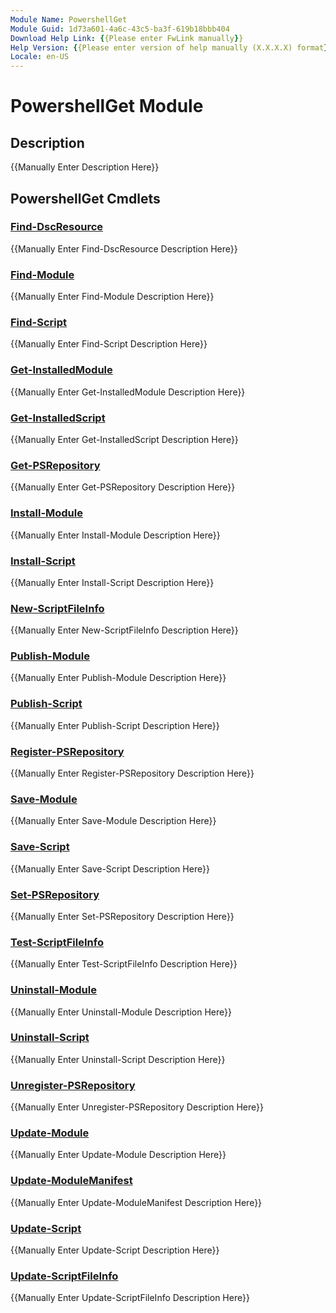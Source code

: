```yaml
---
Module Name: PowershellGet
Module Guid: 1d73a601-4a6c-43c5-ba3f-619b18bbb404
Download Help Link: {{Please enter FwLink manually}}
Help Version: {{Please enter version of help manually (X.X.X.X) format}}
Locale: en-US
---
```


# PowershellGet Module
## Description
{{Manually Enter Description Here}}

## PowershellGet Cmdlets
### [Find-DscResource](Find-DscResource.md)
{{Manually Enter Find-DscResource Description Here}}

### [Find-Module](Find-Module.md)
{{Manually Enter Find-Module Description Here}}

### [Find-Script](Find-Script.md)
{{Manually Enter Find-Script Description Here}}

### [Get-InstalledModule](Get-InstalledModule.md)
{{Manually Enter Get-InstalledModule Description Here}}

### [Get-InstalledScript](Get-InstalledScript.md)
{{Manually Enter Get-InstalledScript Description Here}}

### [Get-PSRepository](Get-PSRepository.md)
{{Manually Enter Get-PSRepository Description Here}}

### [Install-Module](Install-Module.md)
{{Manually Enter Install-Module Description Here}}

### [Install-Script](Install-Script.md)
{{Manually Enter Install-Script Description Here}}

### [New-ScriptFileInfo](New-ScriptFileInfo.md)
{{Manually Enter New-ScriptFileInfo Description Here}}

### [Publish-Module](Publish-Module.md)
{{Manually Enter Publish-Module Description Here}}

### [Publish-Script](Publish-Script.md)
{{Manually Enter Publish-Script Description Here}}

### [Register-PSRepository](Register-PSRepository.md)
{{Manually Enter Register-PSRepository Description Here}}

### [Save-Module](Save-Module.md)
{{Manually Enter Save-Module Description Here}}

### [Save-Script](Save-Script.md)
{{Manually Enter Save-Script Description Here}}

### [Set-PSRepository](Set-PSRepository.md)
{{Manually Enter Set-PSRepository Description Here}}

### [Test-ScriptFileInfo](Test-ScriptFileInfo.md)
{{Manually Enter Test-ScriptFileInfo Description Here}}

### [Uninstall-Module](Uninstall-Module.md)
{{Manually Enter Uninstall-Module Description Here}}

### [Uninstall-Script](Uninstall-Script.md)
{{Manually Enter Uninstall-Script Description Here}}

### [Unregister-PSRepository](Unregister-PSRepository.md)
{{Manually Enter Unregister-PSRepository Description Here}}

### [Update-Module](Update-Module.md)
{{Manually Enter Update-Module Description Here}}

### [Update-ModuleManifest](Update-ModuleManifest.md)
{{Manually Enter Update-ModuleManifest Description Here}}

### [Update-Script](Update-Script.md)
{{Manually Enter Update-Script Description Here}}

### [Update-ScriptFileInfo](Update-ScriptFileInfo.md)
{{Manually Enter Update-ScriptFileInfo Description Here}}

